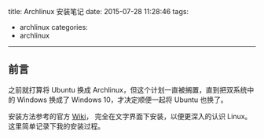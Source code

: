 title: Archlinux 安装笔记
date: 2015-07-28 11:28:46
tags:
- archlinux
categories:
- archlinux
---

前言
-----

之前就打算将 Ubuntu 换成 Archlinux，但这个计划一直被搁置，直到把双系统中的
Windows 换成了 Windows 10，才决定顺便一起将 Ubuntu 也换了。

安装方法参考的官方 [Wiki](https://wiki.archlinux.org/index.php/Main_page)，
完全在文字界面下安装，以便更深入的认识 Linux。这里简单记录下我的安装过程。


